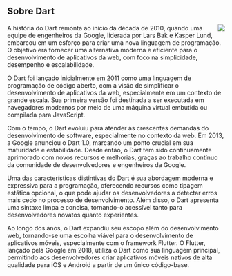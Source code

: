 <h2>Sobre Dart</h2>

<img align="right" src="https://github.com/thalitaasuzy/pdm-2/assets/112733274/de28d106-35db-446d-8a81-e302b021d2b8">


<p>A história do Dart remonta ao início da década de 2010, quando uma equipe de engenheiros da Google, liderada por Lars Bak e Kasper Lund, embarcou em um esforço para criar uma nova linguagem de programação. O objetivo era fornecer uma alternativa moderna e eficiente para o desenvolvimento de aplicativos da web, com foco na simplicidade, desempenho e escalabilidade.

O Dart foi lançado inicialmente em 2011 como uma linguagem de programação de código aberto, com a visão de simplificar o desenvolvimento de aplicativos da web, especialmente em um contexto de grande escala. Sua primeira versão foi destinada a ser executada em navegadores modernos por meio de uma máquina virtual embutida ou compilada para JavaScript.

Com o tempo, o Dart evoluiu para atender às crescentes demandas do desenvolvimento de software, especialmente no contexto da web. Em 2013, a Google anunciou o Dart 1.0, marcando um ponto crucial em sua maturidade e estabilidade. Desde então, o Dart tem sido continuamente aprimorado com novos recursos e melhorias, graças ao trabalho contínuo da comunidade de desenvolvedores e engenheiros da Google.

Uma das características distintivas do Dart é sua abordagem moderna e expressiva para a programação, oferecendo recursos como tipagem estática opcional, o que pode ajudar os desenvolvedores a detectar erros mais cedo no processo de desenvolvimento. Além disso, o Dart apresenta uma sintaxe limpa e concisa, tornando-o acessível tanto para desenvolvedores novatos quanto experientes.

Ao longo dos anos, o Dart expandiu seu escopo além do desenvolvimento web, tornando-se uma escolha viável para o desenvolvimento de aplicativos móveis, especialmente com o framework Flutter. O Flutter, lançado pela Google em 2018, utiliza o Dart como sua linguagem principal, permitindo aos desenvolvedores criar aplicativos móveis nativos de alta qualidade para iOS e Android a partir de um único código-base.</p>
